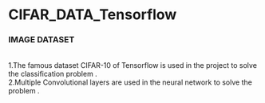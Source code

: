 # CIFAR_DATA_Tensorflow

### IMAGE DATASET
<br> 1.The famous dataset CIFAR-10 of Tensorflow is used in the project to solve the classification problem . 
<br> 2.Multiple Convolutional layers are used in the neural network to solve the problem .
